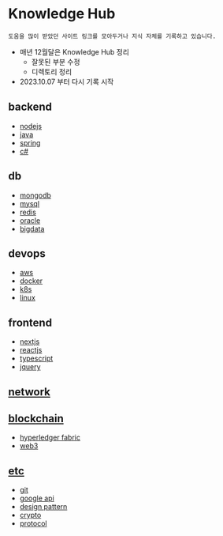 # Knowledge Hub

```
도움을 많이 받았던 사이트 링크를 모아두거나 지식 자체를 기록하고 있습니다.
```

- 매년 12월달은 Knowledge Hub 정리
    - 잘못된 부분 수정
    - 디렉토리 정리
- 2023.10.07 부터 다시 기록 시작


## backend
- [nodejs](./backend/nodejs/README.md)
- [java](./backend/java/README.md)
- [spring](./backend/spring/README.md)
- [c#](./backend/c#/README.md)
## db
- [mongodb](./db/mongodb/README.md)
- [mysql](./db/mysql/README.md)
- [redis](./db/redis/README.md)
- [oracle](./db/oracle/README.md)
- [bigdata](./db/bigdata/README.md)
## devops
- [aws](./devops/aws/README.md)
- [docker](./devops/docker/README.md)
- [k8s](./devops/k8s/README.md)
- [linux](./devops/linux/README.md)
## frontend
- [nextjs](./frontend/nextjs/README.md)
- [reactjs](./frontend/reactjs/README.md)
- [typescript](./frontend/typescript/README.md)
- [jquery](./frontend/jquery/README.md)
## [network](./network/README.md)
## [blockchain](./blockchain/README.md)
- [hyperledger fabric](./blockchain/hyperledger%20fabric/README.md)
- [web3](./blockchain/web3/README.md)
## [etc](./etc/README.md)
- [git](./etc/git/README.md)
- [google api](./etc/googleapi/README.md)
- [design pattern](./etc/design%20pattern/README.md)
- [crypto](./etc/crypto/README.md)
- [protocol](./etc/protocol/README.md)

    
   
